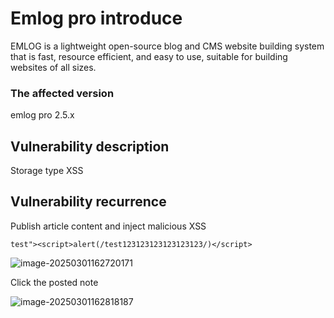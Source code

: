 # Emlog pro introduce

EMLOG is a lightweight open-source blog and CMS website building system that is fast, resource efficient, and easy to use, suitable for building websites of all sizes.

### The affected version

emlog pro 2.5.x

## Vulnerability description

Storage type XSS

## Vulnerability recurrence

Publish article content and inject malicious XSS

```
test"><script>alert(/test123123123123123123/)</script>
```

![image-20250301162720171](https://cdn.jsdelivr.net/gh/bGl1o/Pictures@img/202503011627377.png)

Click the posted note

![image-20250301162818187](https://cdn.jsdelivr.net/gh/bGl1o/Pictures@img/202503011628443.png)